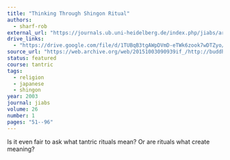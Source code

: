 ```yaml
---
title: "Thinking Through Shingon Ritual"
authors:
  - sharf-rob
external_url: "https://journals.ub.uni-heidelberg.de/index.php/jiabs/article/view/8931/2824"
drive_links:
  - "https://drive.google.com/file/d/1TUBqB3tgAWpDVmD-eTWk6zook7wDTZyo/view?usp=drivesdk"
source_url: "https://web.archive.org/web/20151003090939if_/http://buddhiststudies.berkeley.edu/people/faculty/sharf/documents/Sharf%202003%20Shingon%20Ritual.pdf"
status: featured
course: tantric
tags:
  - religion
  - japanese
  - shingon
year: 2003
journal: jiabs
volume: 26
number: 1
pages: "51--96"
---
```


Is it even fair to ask what tantric rituals mean? Or are rituals what create meaning?
